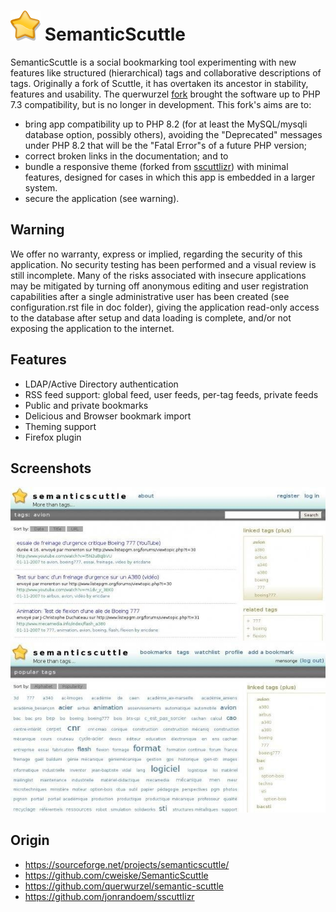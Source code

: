# ![Bookmark star icon](icon.png) SemanticScuttle

SemanticScuttle is a social bookmarking tool experimenting with new features like structured (hierarchical) tags and collaborative descriptions of tags. Originally a fork of Scuttle, it has overtaken its ancestor in stability, features and usability. The querwurzel [fork](https://github.com/querwurzel/semantic-scuttle) brought the software up to PHP 7.3 compatibility, but is no longer in development. This fork's aims are to:
  * bring app compatibility up to PHP 8.2 (for at least the MySQL/mysqli database option, possibly others), avoiding the "Deprecated" messages under PHP 8.2 that will be the "Fatal Error"s of a future PHP version;
  * correct broken links in the documentation; and to
  * bundle a responsive theme (forked from [sscuttlizr](https://github.com/jonrandoem/sscuttlizr)) with minimal features, designed for cases in which this app is embedded in a larger system.
  * secure the application (see warning).

## Warning

We offer no warranty, express or implied, regarding the security of this application. No security testing has been performed and a visual review is still incomplete. Many of the risks associated with insecure applications may be mitigated by turning off anonymous editing and user registration capabilities after a single administrative user has been created (see configuration.rst file in doc folder), giving the application read-only access to the database after setup and data loading is complete, and/or not exposing the application to the internet. 

## Features
  * LDAP/Active Directory authentication
  * RSS feed support: global feed, user feeds, per-tag feeds, private feeds
  * Public and private bookmarks
  * Delicious and Browser bookmark import
  * Theming support
  * Firefox plugin

## Screenshots
![Screenshot 1](Screenshot1.jpg)
![Screenshot 2](Screenshot2.jpg)

## Origin

  * https://sourceforge.net/projects/semanticscuttle/
  * https://github.com/cweiske/SemanticScuttle
  * https://github.com/querwurzel/semantic-scuttle
  * https://github.com/jonrandoem/sscuttlizr
